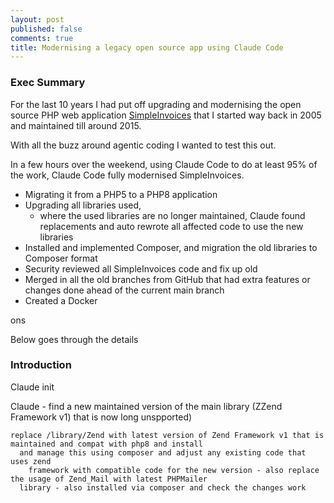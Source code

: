```yaml
---
layout: post
published: false
comments: true
title: Modernising a legacy open source app using Claude Code
---
```

### Exec Summary

For the last 10 years I had put off upgrading and modernising the open source PHP web application [SimpleInvoices](https://github.com/simpleinvoices/simpleinvoices) that I started way back in 2005 and maintained till around 2015.

With all the buzz around agentic coding I wanted to test this out. 

In a few hours over the weekend, using Claude Code to do at least 95% of the work, Claude Code fully modernised SimpleInvoices.

* Migrating it from a PHP5 to a PHP8 application
* Upgrading all libraries used, 
  * where the used libraries are no longer maintained, Claude found replacements and auto rewrote all affected code to use the new libraries
* Installed and implemented Composer, and migration the old libraries to Composer format
* Security reviewed all SimpleInvoices code and fix up old 
* Merged in all the old branches from GitHub that had extra features or changes done ahead of the current main branch
* Created a Docker

ons

Below goes through the details

### Introduction


Claude init

<script src="https://asciinema.org/a/nCWHgw7FgNt7xztiMorhElq8Q.js" id="asciicast-nCWHgw7FgNt7xztiMorhElq8Q" async="true"></script>

Claude - find a new maintained version of the main library (ZZend Framework v1) that is now long unspported)


```
replace /library/Zend with latest version of Zend Framework v1 that is maintained and compat with php8 and install
  and manage this using composer and adjust any existing code that uses zend
    framework with compatible code for the new version - also replace the usage of Zend_Mail with latest PHPMailer
  library - also installed via composer and check the changes work
  ```